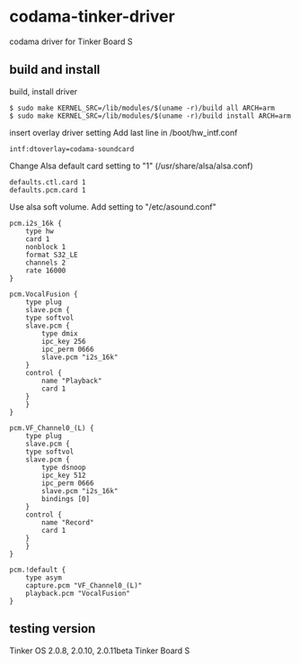 # codama-tinker-driver
codama driver for Tinker Board S

## build and install
build, install driver
```
$ sudo make KERNEL_SRC=/lib/modules/$(uname -r)/build all ARCH=arm
$ sudo make KERNEL_SRC=/lib/modules/$(uname -r)/build install ARCH=arm
```
insert overlay driver setting
Add last line in /boot/hw_intf.conf
```
intf:dtoverlay=codama-soundcard
```

Change Alsa default card setting to "1" (/usr/share/alsa/alsa.conf)
```
defaults.ctl.card 1
defaults.pcm.card 1
```

Use alsa soft volume.
Add setting to "/etc/asound.conf"
```
pcm.i2s_16k {
	type hw
	card 1
	nonblock 1
	format S32_LE
	channels 2
	rate 16000
}

pcm.VocalFusion {
	type plug
	slave.pcm {
	type softvol
	slave.pcm {
		type dmix
		ipc_key 256
		ipc_perm 0666
		slave.pcm "i2s_16k"
	}
	control {
		name "Playback"
		card 1
	}
    }
}

pcm.VF_Channel0_(L) {
	type plug
	slave.pcm {
	type softvol
	slave.pcm {
		type dsnoop
		ipc_key 512
		ipc_perm 0666
		slave.pcm "i2s_16k"
		bindings [0]
	}
	control {
		name "Record"
		card 1
	}
    }
}

pcm.!default {
	type asym
	capture.pcm "VF_Channel0_(L)"
	playback.pcm "VocalFusion"
}
```

## testing version
Tinker OS 2.0.8, 2.0.10, 2.0.11beta
Tinker Board S
		
